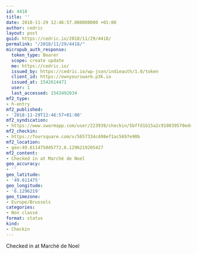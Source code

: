 ```yaml
---
id: 4418
title: ''
date: 2018-11-29 12:46:57.000000000 +01:00
author: cedric
layout: post
guid: https://cedric.io/2018/11/29/4418/
permalink: "/2018/11/29/4418/"
micropub_auth_response:
  token_type: Bearer
  scope: create update
  me: https://cedric.io/
  issued_by: https://cedric.io/wp-json/indieauth/1.0/token
  client_id: https://ownyourswarm.p3k.io
  issued_at: 1542614471
  user: 1
  last_accessed: 1543492034
mf2_type:
- h-entry
mf2_published:
- '2018-11-29T12:46:57+01:00'
mf2_syndication:
- https://www.swarmapp.com/user/223939/checkin/5bffd1b15a2c910039570ede
mf2_checkin:
- https://foursquare.com/v/5657334c498ef1ac5697e90b
mf2_location:
- geo:49.611475045772,6.1296219205427
mf2_content:
- Checked in at Marché de Noel
geo_accuracy:
- ''
geo_latitude:
- '49.611475'
geo_longitude:
- '6.1296219'
geo_timezone:
- Europe/Brussels
categories:
- Non classé
format: status
kind:
- Checkin
---
```

Checked in at Marché de Noel